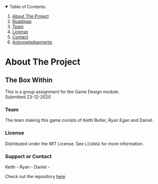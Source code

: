 
<!-- TABLE OF CONTENTS -->
<details open="open">
  <summary>Table of Contents</summary>
  <ol>
    <li><a href="#about-the-project">About The Project</a></li>
    <li><a href="#roadmap">Roadmap</a></li>
    <li><a href="#team">Team</a></li>
    <li><a href="#license">License</a></li>
    <li><a href="#support or Contact">Contact</a></li>
    <li><a href="#acknowledgements">Acknowledgements</a></li>
  </ol>
</details>

# About The Project

## The Box Within

This is a group assignment for the Game Design module.  
Submitted 23-12-2020

### Team

The team making this game conists of Keith Butler, Ryan Egan and Daniel.


<!-- LICENSE -->
### License

Distributed under the MIT License. See `LICENSE` for more information.

### Support or Contact

Keith -
Ryan -
Daniel -

Check out the repository [here](https://github.com/KeithButler-WIT/GameDesign-Assignment02/tree/main)
